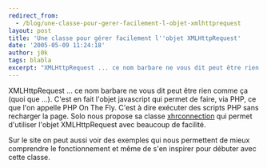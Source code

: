 ```yaml
---
redirect_from:
  - /blog/une-classe-pour-gerer-facilement-l-objet-xmlhttprequest
layout: post
title: 'Une classe pour gérer facilement l''objet XMLHttpRequest'
date: '2005-05-09 11:24:18'
author: j0k
tags: blabla
excerpt: "XMLHttpRequest ... ce nom barbare ne vous dit peut être rien comme ça (quoi que ...). C'est en fait l'objet javascript qui permet de faire, via PHP, ce que l'on appelle PHP On The Fly. C'est à dire exécuter des scripts PHP sans recharger la page.     \nSolo nous propose sa classe [xhrconnection](http://xhrconnection.sutekidane.net/) qui permet d'utiliser      …"
---
```


XMLHttpRequest ... ce nom barbare ne vous dit peut être rien comme ça (quoi que ...). C'est en fait l'objet javascript qui permet de faire, via PHP, ce que l'on appelle PHP On The Fly. C'est à dire exécuter des scripts PHP sans recharger la page.
Solo nous propose sa classe [xhrconnection](http://xhrconnection.sutekidane.net/) qui permet d'utiliser l'objet XMLHttpRequest avec beaucoup de facilité.

Sur le site on peut aussi voir des exemples qui nous permettent de mieux comprendre le fonctionnement et même de s'en inspirer pour débuter avec cette classe.

